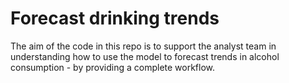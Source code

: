 # Forecast drinking trends

The aim of the code in this repo is to support the analyst team in understanding how to use the model to forecast trends in alcohol consumption - by providing a complete workflow.    